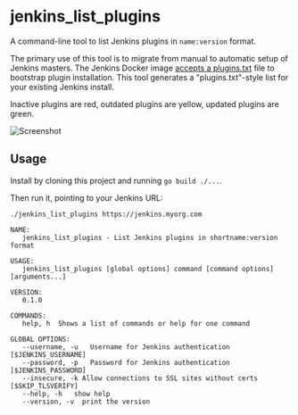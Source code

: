 # jenkins_list_plugins

A command-line tool to list Jenkins plugins in `name:version` format.

The primary use of this tool is to migrate from manual to automatic setup of
Jenkins masters. The Jenkins Docker image [accepts a plugins.txt](https://github.com/jenkinsci/docker/blob/master/README.md#installing-more-tools) file to bootstrap plugin installation.
This tool generates a "plugins.txt"-style list for your existing Jenkins install.

Inactive plugins are red, outdated plugins are yellow, updated plugins are green.

![Screenshot](https://i.imgur.com/nj0NO95.png)

## Usage

Install by cloning this project and running `go build ./...`.

Then run it, pointing to your Jenkins URL:

```
./jenkins_list_plugins https://jenkins.myorg.com
```

```
NAME:
   jenkins_list_plugins - List Jenkins plugins in shortname:version format

USAGE:
   jenkins_list_plugins [global options] command [command options] [arguments...]

VERSION:
   0.1.0

COMMANDS:
   help, h  Shows a list of commands or help for one command

GLOBAL OPTIONS:
   --username, -u   Username for Jenkins authentication [$JENKINS_USERNAME]
   --password, -p   Password for Jenkins authentication [$JENKINS_PASSWORD]
   --insecure, -k Allow connections to SSL sites without certs [$SKIP_TLSVERIFY]
   --help, -h   show help
   --version, -v  print the version
```
